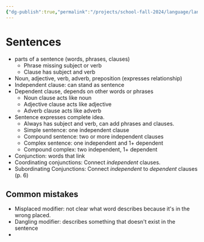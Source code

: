 ```yaml
---
{"dg-publish":true,"permalink":"/projects/school-fall-2024/language/language-review/sentences/","tags":["gardenEntry"]}
---
```



# Sentences

- parts of a sentence (words, phrases, clauses)
    - Phrase missing subject or verb
    - Clause has subject and verb
- Noun, adjective, verb, adverb, preposition (expresses relationship)
- Independent clause: can stand as sentence
- Dependent clause, depends on other words or phrases
    - Noun clause acts like noun
    - Adjective clause acts like adjective
    - Adverb clause acts like adverb
- Sentence expresses complete idea. 
    - Always has subject and verb, can add phrases and clauses.
    - Simple sentence: one independent clause
    - Compound sentence: two or more independent clauses
    - Complex sentence: one independent and 1+ dependent
    - Compound complex: two independent, 1+ dependent
- Conjunction: words that link
- Coordinating conjunctions: Connect *independent* clauses.
- Subordinating Conjunctions: Connect *independent* to *dependent* clauses (p. 6)

## Common mistakes

- Misplaced modifier: not clear what word describes because it's in the wrong placed.
- Dangling modifier: describes something that doesn't exist in the sentence
- 